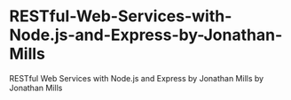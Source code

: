 # RESTful-Web-Services-with-Node.js-and-Express-by-Jonathan-Mills
RESTful Web Services with Node.js and Express by Jonathan Mills by Jonathan Mills
